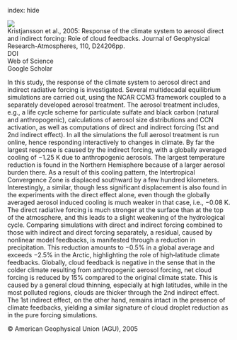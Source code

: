 index: hide

<div class="Citation">
    <div class="Citation-thumb CitationThumb-linked"  data-href="https://doi.org/10.1029/2005jd006299">
      <img src="https://static.claimspace.cloud/climate-study-static/refs/thumbs/8/Kristjansson_et_al_2005-thumb.png" />
    </div>

  <div class="Citation-body">
    <div class="Citation-text">Kristjansson et al., 2005: Response of the climate system to aerosol direct and indirect forcing: Role of cloud feedbacks. <span class="Article-journal">Journal of Geophysical Research-Atmospheres, </span><span class="Article-volume">110, </span>D24206pp.</div>
    <div class="Citation-links">
      <div class="CitationLink" data-href="https://doi.org/10.1029/2005jd006299">
        <div class="CitationLink-icon CitationLink-Doi"></div>
        <div class="CitationLink-text">DOI</div>
      </div>
      <div class="CitationLink" data-href="http://cel.webofknowledge.com/InboundService.do?customersID=atyponcel&smartRedirect=yes&mode=FullRecord&IsProductCode=Yes&product=CEL&Init=Yes&Func=Frame&action=retrieve&SrcApp=literatum&SrcAuth=atyponcel&SID=7CNc3cIRaBKjGbSujFM&UT=WOS:000234365200009">
        <div class="CitationLink-icon CitationLink-Isi"></div>
        <div class="CitationLink-text">Web of Science</div>
      </div>
      <div class="CitationLink" data-href="https://scholar.google.com/scholar?q=10.1029/2005jd006299">
        <div class="CitationLink-icon CitationLink-Scholar"></div>
        <div class="CitationLink-text">Google Scholar</div>
      </div>
    </div>
  </div>
</div>

In this study, the response of the climate system to aerosol direct and indirect radiative forcing is investigated. Several multidecadal equilibrium simulations are carried out, using the NCAR CCM3 framework coupled to a separately developed aerosol treatment. The aerosol treatment includes, e.g., a life cycle scheme for particulate sulfate and black carbon (natural and anthropogenic), calculations of aerosol size distributions and CCN activation, as well as computations of direct and indirect forcing (1st and 2nd indirect effect). In all the simulations the full aerosol treatment is run online, hence responding interactively to changes in climate. By far the largest response is caused by the indirect forcing, with a globally averaged cooling of −1.25 K due to anthropogenic aerosols. The largest temperature reduction is found in the Northern Hemisphere because of a larger aerosol burden there. As a result of this cooling pattern, the Intertropical Convergence Zone is displaced southward by a few hundred kilometers. Interestingly, a similar, though less significant displacement is also found in the experiments with the direct effect alone, even though the globally averaged aerosol induced cooling is much weaker in that case, i.e., −0.08 K. The direct radiative forcing is much stronger at the surface than at the top of the atmosphere, and this leads to a slight weakening of the hydrological cycle. Comparing simulations with direct and indirect forcing combined to those with indirect and direct forcing separately, a residual, caused by nonlinear model feedbacks, is manifested through a reduction in precipitation. This reduction amounts to −0.5% in a global average and exceeds −2.5% in the Arctic, highlighting the role of high‐latitude climate feedbacks. Globally, cloud feedback is negative in the sense that in the colder climate resulting from anthropogenic aerosol forcing, net cloud forcing is reduced by 15% compared to the original climate state. This is caused by a general cloud thinning, especially at high latitudes, while in the most polluted regions, clouds are thicker through the 2nd indirect effect. The 1st indirect effect, on the other hand, remains intact in the presence of climate feedbacks, yielding a similar signature of cloud droplet reduction as in the pure forcing simulations.

<div class="Citation-copy">
&copy; American Geophysical Union (AGU), 2005
</div>